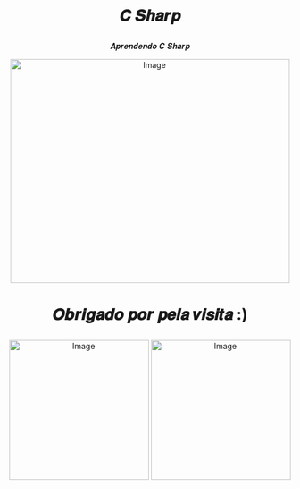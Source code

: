 # <p align="center"> 𝑪 𝑺𝒉𝒂𝒓𝒑
<p align="center">
𝑨𝒑𝒓𝒆𝒏𝒅𝒆𝒏𝒅𝒐 𝑪 𝑺𝒉𝒂𝒓𝒑

<p align="center">
<img src="https://user-images.githubusercontent.com/99884118/179220060-fbd61ac0-3a51-4333-9b35-09ab5d464e5d.png" alt="Image" height="400" width="500" >
<p align="center">

#  <p align="center">𝑶𝒃𝒓𝒊𝒈𝒂𝒅𝒐 𝒑𝒐𝒓 𝒑𝒆𝒍𝒂 𝒗𝒊𝒔𝒊𝒕𝒂 :)
<p align="center">
  <img src="https://c.tenor.com/g9xLjl_4VjgAAAAd/purple-minion.gif" alt="Image" height="250" width="250" >
  <img src="https://i.pinimg.com/originals/cc/de/ae/ccdeaeca0802ebb29913baa78d004b12.gif" alt="Image" height="250" width="250" >
